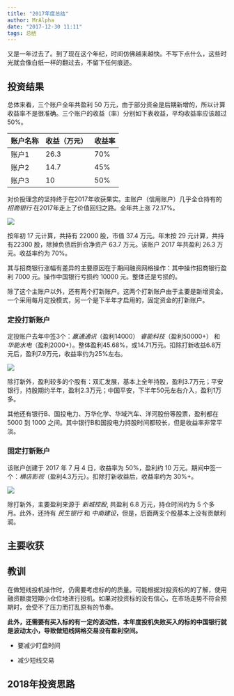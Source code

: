 ```yaml
---
title: "2017年度总结"
author: MrAlpha
date: "2017-12-30 11:11"
tags: 总结
---
```


又是一年过去了。到了现在这个年纪，时间仿佛越来越快。不写下点什么，这些时光就会像白纸一样的翻过去，不留下任何痕迹。

## 投资结果

总体来看，三个账户全年共盈利 50 万元，由于部分资金是后期新增的，所以计算收益率不是很准确。三个账户的收益（率）分别如下表收益，平均收益率应该超过 50%。

账户名称   | 收益（万元） |  收益率
--|---|--
账户1  | 26.3  | 70%
账户2  | 14.7  | 45%
账户3  | 10    | 50%

对价投理念的坚持终于在2017年收获果实。主账户（信用账户）几乎全仓持有的 $招商银行$ 在2017年走上了价值回归之路。全年共上涨 72.17%。

![](http://7xonmk.com1.z0.glb.clouddn.com/2017-12-30_11-36-21.png)

按年初 17 元计算，共持有 22000 股，市值 37.4 万元。年末按 29 元计算，共持有22300 股，除掉负债后折合净资产 63.7 万元。该账户 2017 年共盈利 26.3 万元。收益率约为 70%。

其与招商银行涨幅有差异的主要原因在于期间融资网格操作：其中操作招商银行盈利 7000 元。操作中国银行亏损约 10000 元。整体还是亏损的。

除了这个主账户以外，还有两个打新账户。这两个打新账户由于主要是新增资金。一个采用每月定投模式，另一个是下半年才启用的，固定资金的打新账户。

### 定投打新账户

定投账户去年中签3个：$赢通通讯$（盈利14000） $睿能科技$（盈利50000+） 和 $华能水电$（盈利2000+）。整体盈利45.68%，或14.71万元。扣除打新收益6.8万元后，盈利7.9万元，收益率约为25%左右。

![](http://7xonmk.com1.z0.glb.clouddn.com/IMG_0939.JPG)

除打新外，盈利较多的个股有：双汇发展，基本上全年持股，盈利3.7万元；平安银行，持股期约半年，盈利2.3万元；中国平安，下半年50元左右介入，盈利1万多。

其他还有银行B、国投电力、万华化学、华域汽车、洋河股份等股票，盈利都在 5000 到 1000 之间。其中银行B和国投电力持股时间都较长，但是收益率非常平淡。

### 固定打新账户

该账户创建于 2017 年 7 月 4 日，收益率为 50%，盈利约 10 万元。期间中签一个：$横店影视$（盈利4.3万元）。扣除打新收益后，收益率约为 30%+。

![](http://7xonmk.com1.z0.glb.clouddn.com/20171230205247.jpg)

除打新外，主要盈利来源于 $新城控股$, 共盈利 6.8 万元，持仓时间约为 5 个多月。此外，还持有 $民生银行$ 和 $中南建设$，但是，后面两支个股基本上没有贡献利润。

## 主要收获

## 教训

在做短线投机操作时，仍需要考虑标的的质量。可能根据对投资标的的了解，使用融资额度短期小仓位地进行投机。如果对投资标的没有信心，在市场走势不符合预期时，会受不了压力而打乱原有的节奏。

**此外，还需要有买入标的有一定的波动性，本年度投机失败买入的标的中国银行就是波动太小，导致做短线网格交易没有盈利空间。**

- 要减少盯盘时间

- 减少短线交易

## 2018年投资思路
